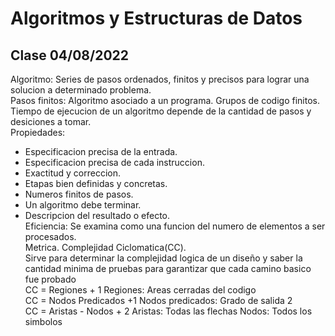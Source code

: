 # Algoritmos y Estructuras de Datos
## Clase 04/08/2022
Algoritmo: Series de pasos ordenados, finitos y precisos para lograr una solucion a determinado problema.<br>
Pasos finitos: Algoritmo asociado a un programa. Grupos de codigo finitos.<br>
Tiempo de ejecucion de un algoritmo depende de la cantidad de pasos y desiciones a tomar.<br>
Propiedades:
* Especificacion precisa de la entrada.
* Especificacion precisa de cada instruccion.
* Exactitud y correccion.
* Etapas bien definidas y concretas.
* Numeros finitos de pasos.
* Un algoritmo debe terminar.
* Descripcion del resultado o efecto.<br>
Eficiencia: Se examina como una funcion del numero de elementos a ser procesados.<br>
Metrica. Complejidad Ciclomatica(CC).<br>
Sirve para determinar la complejidad logica de un diseño y saber la cantidad minima de pruebas para garantizar que cada camino basico fue probado<br>
CC = Regiones + 1 Regiones: Areas cerradas del codigo<br>
CC = Nodos Predicados +1 Nodos predicados: Grado de salida 2<br>
CC = Aristas - Nodos + 2  Aristas: Todas las flechas  Nodos: Todos los simbolos<br>

